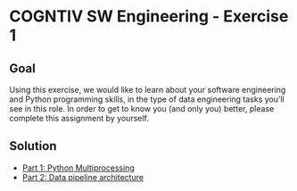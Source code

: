 # COGNTIV SW Engineering - Exercise 1

## Goal
Using this exercise, we would like to learn about your software engineering and Python programming skills, in the type of data engineering tasks you’ll see in this role. In order to get to know you (and only you) better, please complete this assignment by yourself.

## Solution
- [Part 1: Python Multiprocessing]()
- [Part 2: Data pipeline architecture]()